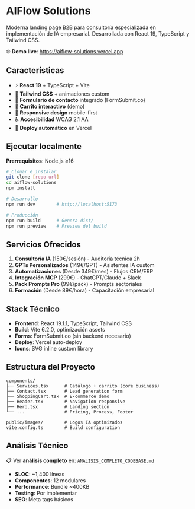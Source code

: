 # AIFlow Solutions

Moderna landing page B2B para consultoría especializada en implementación de IA empresarial. Desarrollada con React 19, TypeScript y Tailwind CSS.

🌐 **Demo live**: https://aiflow-solutions.vercel.app

## Características

- ⚡ **React 19** + TypeScript + Vite
- 🎨 **Tailwind CSS** + animaciones custom
- 📧 **Formulario de contacto** integrado (FormSubmit.co)
- 🛒 **Carrito interactivo** (demo)
- 📱 **Responsive design** mobile-first
- ♿ **Accesibilidad** WCAG 2.1 AA
- 🚀 **Deploy automático** en Vercel

## Ejecutar localmente

**Prerrequisitos**: Node.js ≥16

```bash
# Clonar e instalar
git clone [repo-url]
cd aiflow-solutions
npm install

# Desarrollo
npm run dev        # http://localhost:5173

# Producción  
npm run build      # Genera dist/
npm run preview    # Preview del build
```

## Servicios Ofrecidos

1. **Consultoría IA** (150€/sesión) - Auditoría técnica 2h
2. **GPTs Personalizados** (149€/GPT) - Asistentes IA custom  
3. **Automatizaciones** (Desde 349€/mes) - Flujos CRM/ERP
4. **Integración MCP** (299€) - ChatGPT/Claude + Slack
5. **Pack Prompts Pro** (99€/pack) - Prompts sectoriales
6. **Formación** (Desde 89€/hora) - Capacitación empresarial

## Stack Técnico

- **Frontend**: React 19.1.1, TypeScript, Tailwind CSS
- **Build**: Vite 6.2.0, optimización assets  
- **Forms**: FormSubmit.co (sin backend necesario)
- **Deploy**: Vercel auto-deploy
- **Icons**: SVG inline custom library

## Estructura del Proyecto

```
components/
├── Services.tsx      # Catálogo + carrito (core business)
├── Contact.tsx       # Lead generation form
├── ShoppingCart.tsx  # E-commerce demo
├── Header.tsx        # Navigation responsive  
├── Hero.tsx          # Landing section
└── ...               # Pricing, Process, Footer

public/images/        # Logos IA optimizados
vite.config.ts        # Build configuration
```

## Análisis Técnico

📋 Ver **análisis completo** en: [`ANALISIS_COMPLETO_CODEBASE.md`](./ANALISIS_COMPLETO_CODEBASE.md)

- **SLOC**: ~1,400 líneas
- **Componentes**: 12 modulares
- **Performance**: Bundle ~400KB
- **Testing**: Por implementar
- **SEO**: Meta tags básicos
